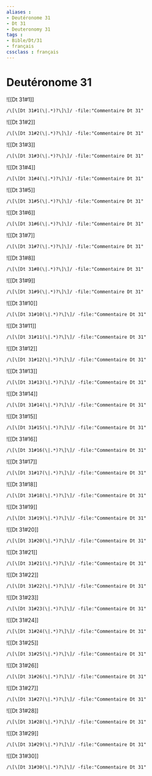 ```yaml
---
aliases : 
- Deutéronome 31
- Dt 31
- Deuteronomy 31
tags : 
- Bible/Dt/31
- français
cssclass : français
---
```


# Deutéronome 31

![[Dt 31#1]]

```query
/\[\[Dt 31#1(\|.*)?\]\]/ -file:"Commentaire Dt 31"
```

![[Dt 31#2]]

```query
/\[\[Dt 31#2(\|.*)?\]\]/ -file:"Commentaire Dt 31"
```

![[Dt 31#3]]

```query
/\[\[Dt 31#3(\|.*)?\]\]/ -file:"Commentaire Dt 31"
```

![[Dt 31#4]]

```query
/\[\[Dt 31#4(\|.*)?\]\]/ -file:"Commentaire Dt 31"
```

![[Dt 31#5]]

```query
/\[\[Dt 31#5(\|.*)?\]\]/ -file:"Commentaire Dt 31"
```

![[Dt 31#6]]

```query
/\[\[Dt 31#6(\|.*)?\]\]/ -file:"Commentaire Dt 31"
```

![[Dt 31#7]]

```query
/\[\[Dt 31#7(\|.*)?\]\]/ -file:"Commentaire Dt 31"
```

![[Dt 31#8]]

```query
/\[\[Dt 31#8(\|.*)?\]\]/ -file:"Commentaire Dt 31"
```

![[Dt 31#9]]

```query
/\[\[Dt 31#9(\|.*)?\]\]/ -file:"Commentaire Dt 31"
```

![[Dt 31#10]]

```query
/\[\[Dt 31#10(\|.*)?\]\]/ -file:"Commentaire Dt 31"
```

![[Dt 31#11]]

```query
/\[\[Dt 31#11(\|.*)?\]\]/ -file:"Commentaire Dt 31"
```

![[Dt 31#12]]

```query
/\[\[Dt 31#12(\|.*)?\]\]/ -file:"Commentaire Dt 31"
```

![[Dt 31#13]]

```query
/\[\[Dt 31#13(\|.*)?\]\]/ -file:"Commentaire Dt 31"
```

![[Dt 31#14]]

```query
/\[\[Dt 31#14(\|.*)?\]\]/ -file:"Commentaire Dt 31"
```

![[Dt 31#15]]

```query
/\[\[Dt 31#15(\|.*)?\]\]/ -file:"Commentaire Dt 31"
```

![[Dt 31#16]]

```query
/\[\[Dt 31#16(\|.*)?\]\]/ -file:"Commentaire Dt 31"
```

![[Dt 31#17]]

```query
/\[\[Dt 31#17(\|.*)?\]\]/ -file:"Commentaire Dt 31"
```

![[Dt 31#18]]

```query
/\[\[Dt 31#18(\|.*)?\]\]/ -file:"Commentaire Dt 31"
```

![[Dt 31#19]]

```query
/\[\[Dt 31#19(\|.*)?\]\]/ -file:"Commentaire Dt 31"
```

![[Dt 31#20]]

```query
/\[\[Dt 31#20(\|.*)?\]\]/ -file:"Commentaire Dt 31"
```

![[Dt 31#21]]

```query
/\[\[Dt 31#21(\|.*)?\]\]/ -file:"Commentaire Dt 31"
```

![[Dt 31#22]]

```query
/\[\[Dt 31#22(\|.*)?\]\]/ -file:"Commentaire Dt 31"
```

![[Dt 31#23]]

```query
/\[\[Dt 31#23(\|.*)?\]\]/ -file:"Commentaire Dt 31"
```

![[Dt 31#24]]

```query
/\[\[Dt 31#24(\|.*)?\]\]/ -file:"Commentaire Dt 31"
```

![[Dt 31#25]]

```query
/\[\[Dt 31#25(\|.*)?\]\]/ -file:"Commentaire Dt 31"
```

![[Dt 31#26]]

```query
/\[\[Dt 31#26(\|.*)?\]\]/ -file:"Commentaire Dt 31"
```

![[Dt 31#27]]

```query
/\[\[Dt 31#27(\|.*)?\]\]/ -file:"Commentaire Dt 31"
```

![[Dt 31#28]]

```query
/\[\[Dt 31#28(\|.*)?\]\]/ -file:"Commentaire Dt 31"
```

![[Dt 31#29]]

```query
/\[\[Dt 31#29(\|.*)?\]\]/ -file:"Commentaire Dt 31"
```

![[Dt 31#30]]

```query
/\[\[Dt 31#30(\|.*)?\]\]/ -file:"Commentaire Dt 31"
```

